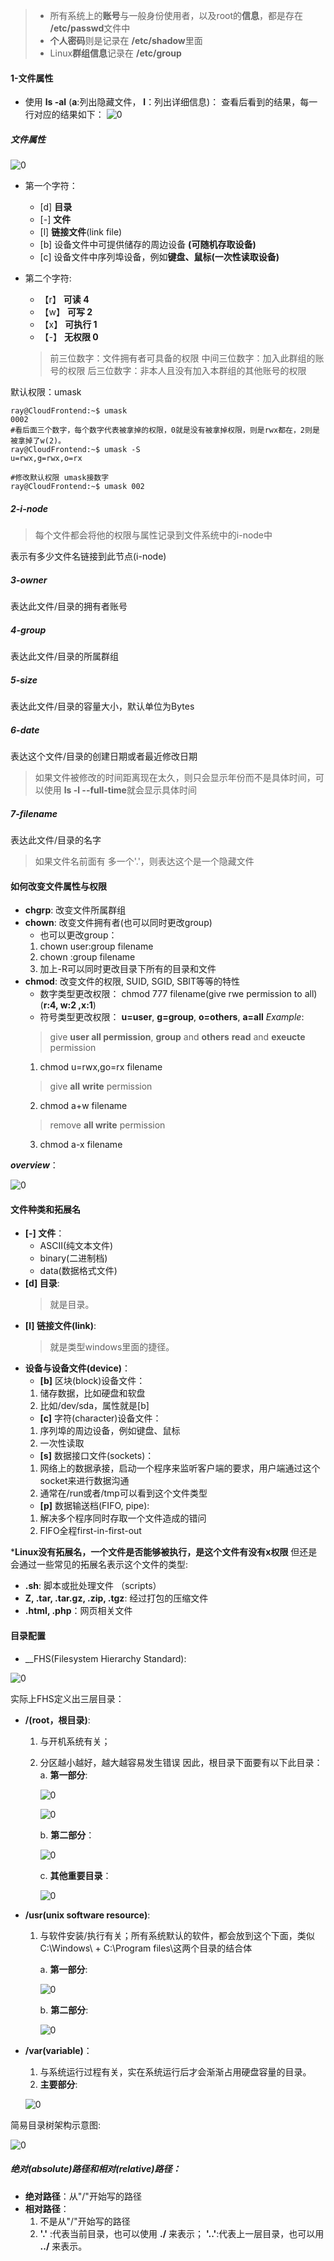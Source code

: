 > - 所有系统上的**账号**与一般身份使用者，以及root的**信息**，都是存在 **/etc/passwd**文件中
> - **个人密码**则是记录在 **/etc/shadow**里面
> - Linux**群组信息**记录在 **/etc/group**


#### 1-文件属性
- 使用 __ls -al__
(**a**:列出隐藏文件， **l**：列出详细信息)：
查看后看到的结果，每一行对应的结果如下：
![0](./img/07Chapter/Capture.PNG)

##### 文件属性
![0](./img/07Chapter/Capture1.PNG)
- 第一个字符：
    - [d] **目录**
    - [-] **文件**
    - [l] **链接文件**(link file)
    - [b] 设备文件中可提供储存的周边设备 **(可随机存取设备)**
    - [c] 设备文件中序列埠设备，例如**键盘、鼠标(一次性读取设备)**

- 第二个字符:
    - 【r】 **可读 4**
    - 【w】 **可写 2**
    - 【x】 **可执行 1**
    - 【-】 **无权限 0**
    > 前三位数字：文件拥有者可具备的权限
    中间三位数字：加入此群组的账号的权限
    后三位数字：非本人且没有加入本群组的其他账号的权限

默认权限：umask
```Shell
ray@CloudFrontend:~$ umask
0002 
#看后面三个数字，每个数字代表被拿掉的权限，0就是没有被拿掉权限，则是rwx都在，2则是被拿掉了w(2)。
ray@CloudFrontend:~$ umask -S
u=rwx,g=rwx,o=rx

#修改默认权限 umask接数字
ray@CloudFrontend:~$ umask 002
```

##### 2-i-node
> 每个文件都会将他的权限与属性记录到文件系统中的i-node中

表示有多少文件名链接到此节点(i-node)

##### 3-owner
表达此文件/目录的拥有者账号

##### 4-group
表达此文件/目录的所属群组

##### 5-size
表达此文件/目录的容量大小，默认单位为Bytes

##### 6-date
表达这个文件/目录的创建日期或者最近修改日期
> 如果文件被修改的时间距离现在太久，则只会显示年份而不是具体时间，可以使用 **ls -l --full-time**就会显示具体时间

##### 7-filename
表达此文件/目录的名字
> 如果文件名前面有 多一个'.'，则表达这个是一个隐藏文件


#### 如何改变文件属性与权限
- **chgrp**: 改变文件所属群组
- **chown**: 改变文件拥有者(也可以同时更改group)
    - 也可以更改group：
    1. chown user:group filename
    2. chown :group filename
    3. 加上-R可以同时更改目录下所有的目录和文件
- **chmod**: 改变文件的权限, SUID, SGID, SBIT等等的特性
    - 数字类型更改权限：
    chmod 777 filename(give rwe permission to all)
    (**r:4, w:2 ,x:1**)
    - 符号类型更改权限：
    **u=user**, **g=group**, **o=others**, **a=all**
    *Example*:
    > give **user all permission**, **group** and **others** **read** and **exeucte** permission
    1. chmod u=rwx,go=rx filename
    > give **all** **write** permission
    2. chmod a+w filename
    > remove **all write** permission
    3. chmod a-x filename

*__overview__*：


![0](./img/07Chapter/Capture2.PNG)

#### 文件种类和拓展名
- **[-] 文件**：
    - ASCII(纯文本文件)
    - binary(二进制档)
    - data(数据格式文件)
- **[d] 目录**:
    > 就是目录。
- **[l] 链接文件(link)**:
    > 就是类型windows里面的捷径。
- **设备与设备文件(device)**：
    - **[b]** 区块(block)设备文件：
    1. 储存数据，比如硬盘和软盘
    2. 比如/dev/sda，属性就是[b]
    - **[c]** 字符(character)设备文件：
    1. 序列埠的周边设备，例如键盘、鼠标
    2. 一次性读取
    - **[s]** 数据接口文件(sockets)：
    1. 网络上的数据承接，启动一个程序来监听客户端的要求，用户端通过这个socket来进行数据沟通
    2. 通常在/run或者/tmp可以看到这个文件类型
    - **[p]** 数据输送档(FIFO, pipe):
    1. 解决多个程序同时存取一个文件造成的错问
    2. FIFO全程first-in-first-out

***Linux没有拓展名，一个文件是否能够被执行，是这个文件有没有x权限**
但还是会通过一些常见的拓展名表示这个文件的类型:
- **.sh**: 脚本或批处理文件 （scripts）
- **Z, .tar, .tar.gz, .zip, .tgz**: 经过打包的压缩文件
- **.html, .php**：网页相关文件


#### 目录配置
- __FHS(Filesystem Hierarchy Standard):

![0](./img/07Chapter/Capture3.PNG)

实际上FHS定义出三层目录：
- **/(root，根目录)**:
    1. 与开机系统有关；
    2. 分区越小越好，越大越容易发生错误
        因此，根目录下面要有以下此目录：
        a. __第一部分__:
        
        ![0](./img/07Chapter/Capture4_a.PNG)
        
        ![0](./img/07Chapter/Capture4_b.PNG)

        b. __第二部分__：

        ![0](./img/07Chapter/Capture4_c.PNG)

        c. __其他重要目录__：

        ![0](./img/07Chapter/Capture5.PNG)

- **/usr(unix software resource)**:
    1. 与软件安装/执行有关；所有系统默认的软件，都会放到这个下面，类似C:\Windows\ + C:\Program files\这两个目录的结合体

        a. __第一部分__:

        ![0](./img/07Chapter/Capture6_a.PNG)

        b. __第二部分__:

        ![0](./img/07Chapter/Capture6_b.PNG)

- **/var(variable)**：
    1. 与系统运行过程有关，实在系统运行后才会渐渐占用硬盘容量的目录。
    2. __主要部分__:
    
    ![0](./img/07Chapter/Capture7.PNG)


简易目录树架构示意图:

![0](./img/07Chapter/Capture8.PNG)

##### 绝对(absolute)路径和相对(relative)路径：
- **绝对路径**：从"/"开始写的路径
- **相对路径**：
    1. 不是从"/"开始写的路径
    2. **'.'** :代表当前目录，也可以使用 **./** 来表示；
        **'..'**:代表上一层目录，也可以用 **../** 来表示。

